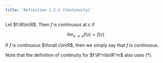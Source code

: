 ```yaml
---
title: 'Definition 1.2.1 (Continuity)'
---
```


Let $f:\R\to\R$. Then $f$ is continuous at $c$ if

$$
\lim_{x\to c}f(x)=f(c)\tag{$*$}
$$

If $f$ is continuous $\forall c\in\R$, then we simply say that $f$ is
continuous.

Note that the definition of continuity for $f:\R^n\to\R^m$ also uses
($*$).
